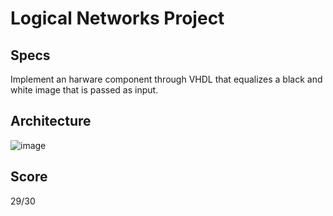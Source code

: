 
# Logical Networks Project

## Specs
Implement an harware component through VHDL that equalizes a black and white image that is passed as input.

## Architecture
![image](https://github.com/user-attachments/assets/b149ea0f-2389-46ff-8c7c-ff2a2f042be7)

## Score
29/30
